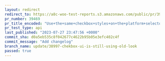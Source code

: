 ```yaml
---
layout: redirect
redirect_to: https://a8c-woo-test-reports.s3.amazonaws.com/public/pr/39469/api/index.html
pr_number: 39469
pr_title_encoded: "Use+the+same+checkbox+styles+on+the+platform+selector"
pr_test_type: api
last_published: "2023-07-27 23:47:56 +0000"
commit_sha: d0a5eb535c8f042677c4622b95b05e3efc402c4f
commit_message: "Add changelog"
branch_name: update/38997-chekbox-ui-is-still-using-old-look
passed: true
---
```

